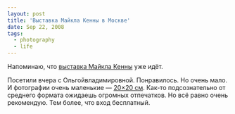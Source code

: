 ```yaml
---
layout: post
title: 'Выставка Майкла Кенны в Москве'
date: Sep 22, 2008
tags:
  - photography
  - life
---
```


Напоминаю, что [выставка Майкла Кенны](http://birdwatcher.ru/blog/2224) уже идёт.

Посетили вчера с Ольгойвладимировной. Понравилось. Но очень мало. И фотографии очень маленькие — [20×20 см](http://www.afterimagegallery.com/kenna.htm). Как-то подсознательно от среднего формата ожидаешь огромных отпечатков. Но всё равно очень рекомендую. Тем более, что вход бесплатный.
